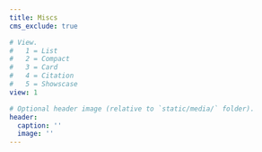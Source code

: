 ```yaml
---
title: Miscs
cms_exclude: true

# View.
#   1 = List
#   2 = Compact
#   3 = Card
#   4 = Citation
#   5 = Showscase
view: 1

# Optional header image (relative to `static/media/` folder).
header:
  caption: ''
  image: ''
---
```

